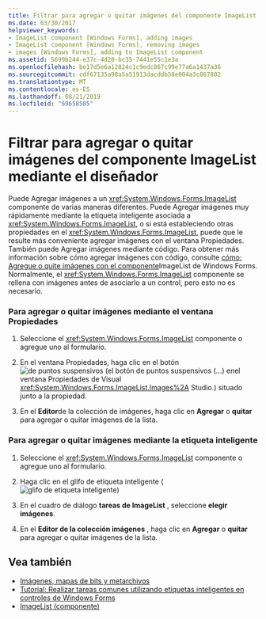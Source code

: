 ```yaml
---
title: Filtrar para agregar o quitar imágenes del componente ImageList mediante el diseñador
ms.date: 03/30/2017
helpviewer_keywords:
- ImageList component [Windows Forms], adding images
- ImageList component [Windows Forms], removing images
- images [Windows Forms], adding to ImageList component
ms.assetid: 5699b244-e37c-4d20-bc35-7441e55c1e3a
ms.openlocfilehash: be17d5e6a12824c1c9edc867c99e77a6a1437a36
ms.sourcegitcommit: cdf67135a98a5a51913dacddb58e004a3c867802
ms.translationtype: MT
ms.contentlocale: es-ES
ms.lasthandoff: 08/21/2019
ms.locfileid: "69658585"
---
```

# <a name="how-to-add-or-remove-imagelist-images-with-the-designer"></a>Filtrar para agregar o quitar imágenes del componente ImageList mediante el diseñador

Puede Agregar imágenes a un <xref:System.Windows.Forms.ImageList> componente de varias maneras diferentes. Puede Agregar imágenes muy rápidamente mediante la etiqueta inteligente asociada a <xref:System.Windows.Forms.ImageList>, o si está estableciendo otras propiedades en el <xref:System.Windows.Forms.ImageList>, puede que le resulte más conveniente agregar imágenes con el ventana Propiedades. También puede Agregar imágenes mediante código. Para obtener más información sobre cómo agregar imágenes con código, consulte [cómo: Agregue o quite imágenes con el componente](how-to-add-or-remove-images-with-the-windows-forms-imagelist-component.md)ImageList de Windows Forms. Normalmente, el <xref:System.Windows.Forms.ImageList> componente se rellena con imágenes antes de asociarlo a un control, pero esto no es necesario.

### <a name="to-add-or-remove-images-by-using-the-properties-window"></a>Para agregar o quitar imágenes mediante el ventana Propiedades

1. Seleccione el <xref:System.Windows.Forms.ImageList> componente o agregue uno al formulario.

2. En el ventana Propiedades, haga clic en el botón![de puntos suspensivos (el botón de puntos suspensivos (...) en](./media/visual-studio-ellipsis-button.png)el ventana Propiedades de Visual <xref:System.Windows.Forms.ImageList.Images%2A> Studio.) situado junto a la propiedad.

3. En el **Editor**de la colección de imágenes, haga clic en **Agregar** o **quitar** para agregar o quitar imágenes de la lista.

### <a name="to-add-or-remove-images-using-the-smart-tag"></a>Para agregar o quitar imágenes mediante la etiqueta inteligente

1. Seleccione el <xref:System.Windows.Forms.ImageList> componente o agregue uno al formulario.

2. Haga clic en el glifo de etiqueta inteligente (![glifo de etiqueta inteligente](./media/vs-winformsmttagglyph.gif "VS_WinFormSmtTagGlyph"))

3. En el cuadro de diálogo **tareas de ImageList** , seleccione **elegir imágenes**.

4. En el **Editor de la colección imágenes** , haga clic en **Agregar** o **quitar** para agregar o quitar imágenes de la lista.

## <a name="see-also"></a>Vea también

- [Imágenes, mapas de bits y metarchivos](../advanced/images-bitmaps-and-metafiles.md)
- [Tutorial: Realizar tareas comunes utilizando etiquetas inteligentes en controles de Windows Forms](performing-common-tasks-using-smart-tags-on-wf-controls.md)
- [ImageList (componente)](imagelist-component-windows-forms.md)
